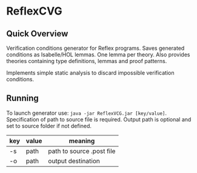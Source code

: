 # ReflexCVG

## Quick Overview

Verification conditions generator for Reflex programs. Saves generated conditions as Isabelle/HOL lemmas. One lemma per theory. Also provides theories containing type definitions, lemmas and proof patterns.

Implements simple static analysis to discard impossible verification conditions.

## Running

To launch generator use: ``java -jar ReflexVCG.jar [key/value]``.
Specification of path to source file is required. Output path is optional and set to source folder if not defined.

| key    | value | meaning                   |
|--------|-------|---------------------------|
| -s 	 | path  | path to source .post file |
| -o 	 | path  | output destination        |
